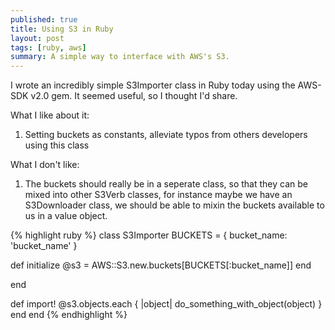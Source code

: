 ```yaml
---
published: true
title: Using S3 in Ruby
layout: post
tags: [ruby, aws]
summary: A simple way to interface with AWS's S3.
---
```

I wrote an incredibly simple S3Importer class in Ruby today using the AWS-SDK v2.0 gem. It seemed useful, so I thought I'd share. 

What I like about it:

1. Setting buckets as constants, alleviate typos from others developers using this class

What I don't like:

1. The buckets should really be in a seperate class, so that they can be mixed into other S3Verb classes, for instance maybe we have an S3Downloader class, we should be able to mixin the buckets available to us in a value object.

{% highlight ruby %}
class S3Importer
  BUCKETS = {
    bucket_name: 'bucket_name'
  }
  
  def initialize
    @s3 = AWS::S3.new.buckets[BUCKETS[:bucket_name]]
  end

end

  def import! 
    @s3.objects.each { |object| do_something_with_object(object) }
  end
end
{% endhighlight %}
